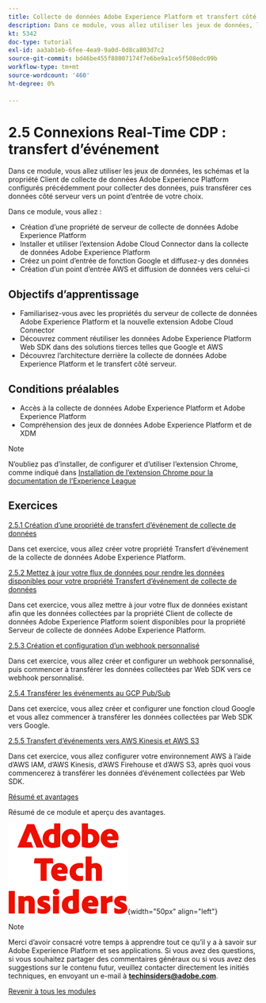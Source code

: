 ```yaml
---
title: Collecte de données Adobe Experience Platform et transfert côté serveur en temps réel
description: Dans ce module, vous allez utiliser les jeux de données, les schémas et la propriété de serveur de collecte de données Adobe Experience Platform configurés précédemment pour collecter des données, puis transférer ces données côté serveur vers un point d’entrée de votre choix.
kt: 5342
doc-type: tutorial
exl-id: aa3ab1eb-6fee-4ea9-9a0d-0d8ca803d7c2
source-git-commit: bd46be455f88007174f7e6be9a1ce5f508edc09b
workflow-type: tm+mt
source-wordcount: '460'
ht-degree: 0%

---
```


# 2.5 Connexions Real-Time CDP : transfert d’événement

Dans ce module, vous allez utiliser les jeux de données, les schémas et la propriété Client de collecte de données Adobe Experience Platform configurés précédemment pour collecter des données, puis transférer ces données côté serveur vers un point d’entrée de votre choix.

Dans ce module, vous allez :

- Création d’une propriété de serveur de collecte de données Adobe Experience Platform
- Installer et utiliser l’extension Adobe Cloud Connector dans la collecte de données Adobe Experience Platform
- Créez un point d’entrée de fonction Google et diffusez-y des données
- Création d’un point d’entrée AWS et diffusion de données vers celui-ci

## Objectifs d’apprentissage

- Familiarisez-vous avec les propriétés du serveur de collecte de données Adobe Experience Platform et la nouvelle extension Adobe Cloud Connector
- Découvrez comment réutiliser les données Adobe Experience Platform Web SDK dans des solutions tierces telles que Google et AWS
- Découvrez l’architecture derrière la collecte de données Adobe Experience Platform et le transfert côté serveur.

## Conditions préalables

- Accès à la collecte de données Adobe Experience Platform et Adobe Experience Platform
- Compréhension des jeux de données Adobe Experience Platform et de XDM

>[!NOTE]
>
>N’oubliez pas d’installer, de configurer et d’utiliser l’extension Chrome, comme indiqué dans [Installation de l’extension Chrome pour la documentation de l’Experience League ](../../gettingstarted/gettingstarted/ex1.md)

## Exercices

[2.5.1 Création d’une propriété de transfert d’événement de collecte de données](./ex1.md)

Dans cet exercice, vous allez créer votre propriété Transfert d’événement de la collecte de données Adobe Experience Platform.

[2.5.2 Mettez à jour votre flux de données pour rendre les données disponibles pour votre propriété Transfert d’événement de collecte de données](./ex2.md)

Dans cet exercice, vous allez mettre à jour votre flux de données existant afin que les données collectées par la propriété Client de collecte de données Adobe Experience Platform soient disponibles pour la propriété Serveur de collecte de données Adobe Experience Platform.

[2.5.3 Création et configuration d’un webhook personnalisé](./ex3.md)

Dans cet exercice, vous allez créer et configurer un webhook personnalisé, puis commencer à transférer les données collectées par Web SDK vers ce webhook personnalisé.

[2.5.4 Transférer les événements au GCP Pub/Sub](./ex4.md)

Dans cet exercice, vous allez créer et configurer une fonction cloud Google et vous allez commencer à transférer les données collectées par Web SDK vers Google.

[2.5.5 Transfert d’événements vers AWS Kinesis et AWS S3](./ex5.md)

Dans cet exercice, vous allez configurer votre environnement AWS à l’aide d’AWS IAM, d’AWS Kinesis, d’AWS Firehouse et d’AWS S3, après quoi vous commencerez à transférer les données d’événement collectées par Web SDK.

[Résumé et avantages](./summary.md)

Résumé de ce module et aperçu des avantages.

![Insiders de la technologie ](./../../../assets/images/techinsiders.png){width="50px" align="left"}

>[!NOTE]
>
>Merci d’avoir consacré votre temps à apprendre tout ce qu’il y a à savoir sur Adobe Experience Platform et ses applications. Si vous avez des questions, si vous souhaitez partager des commentaires généraux ou si vous avez des suggestions sur le contenu futur, veuillez contacter directement les initiés techniques, en envoyant un e-mail à **techinsiders@adobe.com**.

[Revenir à tous les modules](../../../overview.md)
